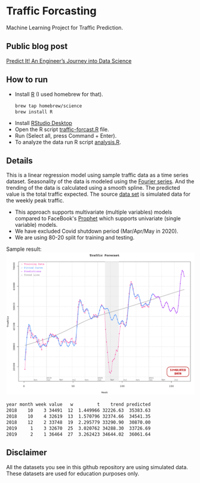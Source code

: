 # Traffic Forcasting
Machine Learning Project for Traffic Prediction.

## Public blog post
[Predict It! An Engineer’s Journey into Data Science](https://medium.com/expedia-group-tech/predict-it-an-engineers-journey-into-data-science-62f660f51877)

## How to run
- Install [R](https://www.r-project.org/) (I used homebrew for that).
  ```
  brew tap homebrew/science
  brew install R
  ```
- Install [RStudio Desktop](https://rstudio.com/products/rstudio/download/)
- Open the R script [traffic-forcast.R](src/traffic-forcast.R) file.
- Run (Select all, press Command + Enter).
- To analyze the data run R script [analysis.R](src/analysis.R).

## Details
This is a linear regression model using sample traffic data as a time series dataset. Seasonality of the data is modeled using the [Fourier series](https://en.wikipedia.org/wiki/Fourier_series). And the trending of the data is calculated using a smooth spline. The predicted value is the total traffic expected. The source [data set](src/sample-data.csv) is simulated data for the weekly peak traffic.
- This approach supports multivariate (multiple variables) models compared to FaceBook's [Prophet](https://facebook.github.io/prophet/) which supports univariate (single variable) models.
- We have excluded Covid shutdown period (Mar/Apr/May in 2020).
- We are using 80-20 split for training and testing.

Sample result:
![Predictions](doc/traffic_pred_lr_stamped.png?raw=true)

```
year month week value   w         t    trend predicted
2018    10    3 34491  12  1.449966 32226.63  35383.63
2018    10    4 32619  13  1.570796 32374.66  34541.35
2018    12    2 33748  19  2.295779 33290.90  30870.00
2019     1    3 32670  25  3.020762 34288.30  33726.69
2019     2    1 36464  27  3.262423 34644.02  36061.64
```

## Disclaimer
All the datasets you see in this github repository are using simulated data. These datasets are used for education purposes only.
